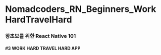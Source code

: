 # Nomadcoders_RN_Beginners_WorkHardTravelHard

<h3>왕초보를 위한 React Native 101</h3>
<h4>#3 WORK HARD TRAVEL HARD APP</h2>
